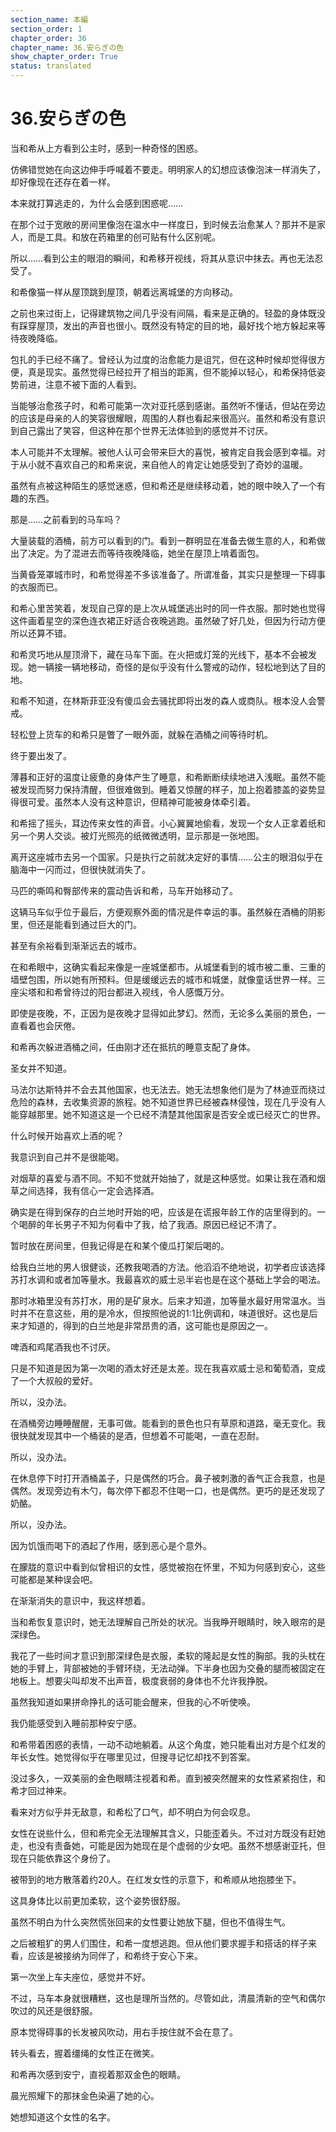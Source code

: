 ```yaml
---
section_name: 本編
section_order: 1
chapter_order: 36
chapter_name: 36.安らぎの色
show_chapter_order: True
status: translated
---
```


# 36.安らぎの色
当和希从上方看到公主时，感到一种奇怪的困惑。

仿佛错觉她在向这边伸手呼喊着不要走。明明家人的幻想应该像泡沫一样消失了，却好像现在还存在着一样。

本来就打算逃走的，为什么会感到困惑呢……

在那个过于宽敞的房间里像泡在温水中一样度日，到时候去治愈某人？那并不是家人，而是工具。和放在药箱里的创可贴有什么区别呢。

所以……看到公主的眼泪的瞬间，和希移开视线，将其从意识中抹去。再也无法忍受了。

和希像猫一样从屋顶跳到屋顶，朝着远离城堡的方向移动。

之前也来过街上，记得建筑物之间几乎没有间隔，看来是正确的。轻盈的身体既没有踩穿屋顶，发出的声音也很小。既然没有特定的目的地，最好找个地方躲起来等待夜晚降临。

包扎的手已经不痛了。曾经认为过度的治愈能力是诅咒，但在这种时候却觉得很方便，真是现实。虽然觉得已经拉开了相当的距离，但不能掉以轻心，和希保持低姿势前进，注意不被下面的人看到。

当能够治愈孩子时，和希可能第一次对亚托感到感谢。虽然听不懂话，但站在旁边的应该是母亲的人的笑容很耀眼，周围的人群也看起来很高兴。虽然和希没有意识到自己露出了笑容，但这种在那个世界无法体验到的感觉并不讨厌。

本人可能并不太理解。被他人认可会带来巨大的喜悦，被肯定自我会感到幸福。对于从小就不喜欢自己的和希来说，来自他人的肯定让她感受到了奇妙的温暖。

虽然有点被这种陌生的感觉迷惑，但和希还是继续移动着，她的眼中映入了一个有趣的东西。

那是……之前看到的马车吗？

大量装载的酒桶，前方可以看到的门。看到一群明显在准备去做生意的人，和希做出了决定。为了混进去而等待夜晚降临，她坐在屋顶上啃着面包。

当黄昏笼罩城市时，和希觉得差不多该准备了。所谓准备，其实只是整理一下碍事的衣服而已。

和希心里苦笑着，发现自己穿的是上次从城堡逃出时的同一件衣服。那时她也觉得这件画着星空的深色连衣裙正好适合夜晚逃跑。虽然破了好几处，但因为行动方便所以还算不错。

和希灵巧地从屋顶滑下，藏在马车下面。在火把或灯笼的光线下，基本不会被发现。她一辆接一辆地移动，奇怪的是似乎没有什么警戒的动作，轻松地到达了目的地。

和希不知道，在林斯菲亚没有傻瓜会去骚扰即将出发的森人或商队。根本没人会警戒。

轻松登上货车的和希只是瞥了一眼外面，就躲在酒桶之间等待时机。

终于要出发了。

薄暮和正好的温度让疲惫的身体产生了睡意，和希断断续续地进入浅眠。虽然不能被发现而努力保持清醒，但很难做到。睡着又惊醒的样子，加上抱着膝盖的姿势显得很可爱。虽然本人没有这种意识，但精神可能被身体牵引着。

和希摇了摇头，耳边传来女性的声音。小心翼翼地偷看，发现一个女人正拿着纸和另一个男人交谈。被灯光照亮的纸微微透明，显示那是一张地图。

离开这座城市去另一个国家。只是执行之前就决定好的事情……公主的眼泪似乎在脑海中一闪而过，但很快就消失了。

马匹的嘶鸣和臀部传来的震动告诉和希，马车开始移动了。

这辆马车似乎位于最后，方便观察外面的情况是件幸运的事。虽然躲在酒桶的阴影里，但还是能看到通过巨大的门。

甚至有余裕看到渐渐远去的城市。

在和希眼中，这确实看起来像是一座城堡都市。从城堡看到的城市被二重、三重的墙壁包围，所以她有所预料。但是缓缓远去的城市和城堡，就像童话世界一样。三座尖塔和和希曾待过的阳台都进入视线，令人感慨万分。

即使是夜晚，不，正因为是夜晚才显得如此梦幻。然而，无论多么美丽的景色，一直看着也会厌倦。

和希再次躲进酒桶之间，任由刚才还在抵抗的睡意支配了身体。

圣女并不知道。

马法尔达斯特并不会去其他国家，也无法去。她无法想象他们是为了林迪亚而绕过危险的森林，去收集资源的旅程。她不知道世界已经被森林侵蚀，现在几乎没有人能穿越那里。她不知道这是一个已经不清楚其他国家是否安全或已经灭亡的世界。

什么时候开始喜欢上酒的呢？

我意识到自己并不是很能喝。

对烟草的喜爱与酒不同。不知不觉就开始抽了，就是这种感觉。如果让我在酒和烟草之间选择，我有信心一定会选择酒。

确实是在得到保存的白兰地时开始的吧，应该是在谎报年龄工作的店里得到的。一个喝醉的年长男子不知为何看中了我，给了我酒。原因已经记不清了。

暂时放在房间里，但我记得是在和某个傻瓜打架后喝的。

给我白兰地的男人很健谈，还教我喝酒的方法。他滔滔不绝地说，初学者应该选择苏打水调和或者加等量水。我最喜欢的威士忌半岩也是在这个基础上学会的喝法。

那时冰箱里没有苏打水，用的是矿泉水。后来才知道，加等量水最好用常温水。当时并不在意这些，用的是冷水，但按照他说的1:1比例调和，味道很好。这也是后来才知道的，得到的白兰地是非常昂贵的酒，这可能也是原因之一。

啤酒和鸡尾酒我也不讨厌。

只是不知道是因为第一次喝的酒太好还是太差。现在我喜欢威士忌和葡萄酒，变成了一个大叔般的爱好。

所以，没办法。

在酒桶旁边睡睡醒醒，无事可做。能看到的景色也只有草原和道路，毫无变化。我很快就发现其中一个桶装的是酒，但想着不可能喝，一直在忍耐。

所以，没办法。

在休息停下时打开酒桶盖子，只是偶然的巧合。鼻子被刺激的香气正合我意，也是偶然。发现旁边有木勺，每次停下都忍不住喝一口，也是偶然。更巧的是还发现了奶酪。

所以，没办法。

因为饥饿而喝下的酒起了作用，感到恶心是个意外。

在朦胧的意识中看到似曾相识的女性，感觉被抱在怀里，不知为何感到安心，这些可能都是某种误会吧。

在渐渐消失的意识中，我这样想着。

当和希恢复意识时，她无法理解自己所处的状况。当我睁开眼睛时，映入眼帘的是深绿色。

我花了一些时间才意识到那深绿色是衣服，柔软的隆起是女性的胸部。我的头枕在她的手臂上，背部被她的手臂环绕，无法动弹。下半身也因为交叠的腿而被固定在地板上。想要尖叫却发不出声音，极度衰弱的身体也不允许我挣脱。

虽然我知道如果拼命挣扎的话可能会醒来，但我的心不听使唤。

我仍能感受到入睡前那种安宁感。

和希带着困惑的表情，一动不动地躺着。从这个角度，她只能看出对方是个红发的年长女性。她觉得似乎在哪里见过，但搜寻记忆却找不到答案。

没过多久，一双美丽的金色眼睛注视着和希。直到被突然醒来的女性紧紧抱住，和希才回过神来。

看来对方似乎并无敌意，和希松了口气，却不明白为何会叹息。

女性在说些什么，但和希完全无法理解其含义，只能歪着头。不过对方既没有赶她走，也没有责备她，可能是因为她现在是个虚弱的少女吧。虽然不想感谢亚托，但现在只能依靠这个身份了。

被带到的地方散落着约20人。在红发女性的示意下，和希顺从地抱膝坐下。

这具身体比以前更加柔软，这个姿势很舒服。

虽然不明白为什么突然慌张回来的女性要让她放下腿，但也不值得生气。

之后被粗犷的男人们围住，和希一度想逃跑。但从他们要求握手和搭话的样子来看，应该是被接纳为同伴了，和希终于安心下来。

第一次坐上车夫座位，感觉并不好。

不过，马车本身就很糟糕，这也是理所当然的。尽管如此，清晨清新的空气和偶尔吹过的风还是很舒服。

原本觉得碍事的长发被风吹动，用右手按住就不会在意了。

转头看去，握着缰绳的女性正在微笑。

和希再次感到安宁，直视着那双金色的眼睛。

晨光照耀下的那抹金色染遍了她的心。

她想知道这个女性的名字。
